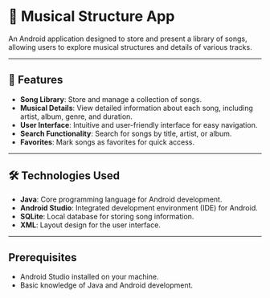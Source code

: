 # 🎵 Musical Structure App

An Android application designed to store and present a library of songs, allowing users to explore musical structures and details of various tracks.

---

## 📱 Features

- **Song Library**: Store and manage a collection of songs.
- **Musical Details**: View detailed information about each song, including artist, album, genre, and duration.
- **User Interface**: Intuitive and user-friendly interface for easy navigation.
- **Search Functionality**: Search for songs by title, artist, or album.
- **Favorites**: Mark songs as favorites for quick access.

---

## 🛠️ Technologies Used

- **Java**: Core programming language for Android development.
- **Android Studio**: Integrated development environment (IDE) for Android.
- **SQLite**: Local database for storing song information.
- **XML**: Layout design for the user interface.

---

## Prerequisites

- Android Studio installed on your machine.
- Basic knowledge of Java and Android development.
